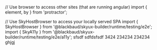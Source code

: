 // Use browser to access other sites (that are running angular)
import { element, by } from 'protractor';

// Use SkyHostBrowser to access your locally served SPA
import { SkyHostBrowser } from '@blackbaud/skyux-builder/runtime/testing/e2e';
import { SkyA11y } from '@blackbaud/skyux-builder/runtime/testing/e2e/a11y';
sfsdf
sdfdsfsdf
3424
234234
234234
ghjgj